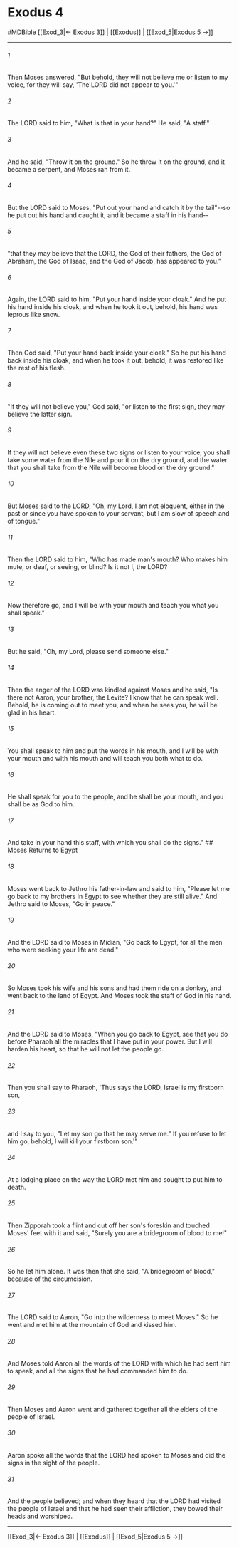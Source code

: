 # Exodus 4
#MDBible
[[Exod_3|← Exodus 3]] | [[Exodus]] | [[Exod_5|Exodus 5 →]]

***

###### 1 

Then Moses answered, "But behold, they will not believe me or listen to my voice, for they will say, 'The LORD did not appear to you.'" 

###### 2 

The LORD said to him, "What is that in your hand?" He said, "A staff." 

###### 3 

And he said, "Throw it on the ground." So he threw it on the ground, and it became a serpent, and Moses ran from it. 

###### 4 

But the LORD said to Moses, "Put out your hand and catch it by the tail"--so he put out his hand and caught it, and it became a staff in his hand-- 

###### 5 

"that they may believe that the LORD, the God of their fathers, the God of Abraham, the God of Isaac, and the God of Jacob, has appeared to you." 

###### 6 

Again, the LORD said to him, "Put your hand inside your cloak." And he put his hand inside his cloak, and when he took it out, behold, his hand was leprous like snow. 

###### 7 

Then God said, "Put your hand back inside your cloak." So he put his hand back inside his cloak, and when he took it out, behold, it was restored like the rest of his flesh. 

###### 8 

"If they will not believe you," God said, "or listen to the first sign, they may believe the latter sign. 

###### 9 

If they will not believe even these two signs or listen to your voice, you shall take some water from the Nile and pour it on the dry ground, and the water that you shall take from the Nile will become blood on the dry ground." 

###### 10 

But Moses said to the LORD, "Oh, my Lord, I am not eloquent, either in the past or since you have spoken to your servant, but I am slow of speech and of tongue." 

###### 11 

Then the LORD said to him, "Who has made man's mouth? Who makes him mute, or deaf, or seeing, or blind? Is it not I, the LORD? 

###### 12 

Now therefore go, and I will be with your mouth and teach you what you shall speak." 

###### 13 

But he said, "Oh, my Lord, please send someone else." 

###### 14 

Then the anger of the LORD was kindled against Moses and he said, "Is there not Aaron, your brother, the Levite? I know that he can speak well. Behold, he is coming out to meet you, and when he sees you, he will be glad in his heart. 

###### 15 

You shall speak to him and put the words in his mouth, and I will be with your mouth and with his mouth and will teach you both what to do. 

###### 16 

He shall speak for you to the people, and he shall be your mouth, and you shall be as God to him. 

###### 17 

And take in your hand this staff, with which you shall do the signs." ## Moses Returns to Egypt 

###### 18 

Moses went back to Jethro his father-in-law and said to him, "Please let me go back to my brothers in Egypt to see whether they are still alive." And Jethro said to Moses, "Go in peace." 

###### 19 

And the LORD said to Moses in Midian, "Go back to Egypt, for all the men who were seeking your life are dead." 

###### 20 

So Moses took his wife and his sons and had them ride on a donkey, and went back to the land of Egypt. And Moses took the staff of God in his hand. 

###### 21 

And the LORD said to Moses, "When you go back to Egypt, see that you do before Pharaoh all the miracles that I have put in your power. But I will harden his heart, so that he will not let the people go. 

###### 22 

Then you shall say to Pharaoh, 'Thus says the LORD, Israel is my firstborn son, 

###### 23 

and I say to you, "Let my son go that he may serve me." If you refuse to let him go, behold, I will kill your firstborn son.'" 

###### 24 

At a lodging place on the way the LORD met him and sought to put him to death. 

###### 25 

Then Zipporah took a flint and cut off her son's foreskin and touched Moses' feet with it and said, "Surely you are a bridegroom of blood to me!" 

###### 26 

So he let him alone. It was then that she said, "A bridegroom of blood," because of the circumcision. 

###### 27 

The LORD said to Aaron, "Go into the wilderness to meet Moses." So he went and met him at the mountain of God and kissed him. 

###### 28 

And Moses told Aaron all the words of the LORD with which he had sent him to speak, and all the signs that he had commanded him to do. 

###### 29 

Then Moses and Aaron went and gathered together all the elders of the people of Israel. 

###### 30 

Aaron spoke all the words that the LORD had spoken to Moses and did the signs in the sight of the people. 

###### 31 

And the people believed; and when they heard that the LORD had visited the people of Israel and that he had seen their affliction, they bowed their heads and worshiped. 

***

[[Exod_3|← Exodus 3]] | [[Exodus]] | [[Exod_5|Exodus 5 →]]
